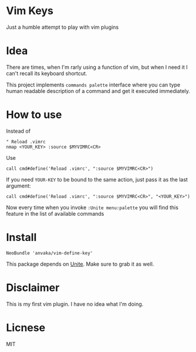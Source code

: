 # Vim Keys

Just a humble attempt to play with vim plugins

# Idea

There are times, when I'm rarly using a function of vim, but when I need it I
can't recall its keyboard shortcut.

This project implements `commands palette` interface where you can type human
readable description of a command and get it executed immediately.

# How to use

Instead of

``` vim
" Reload .vimrc
nmap <YOUR_KEY> :source $MYVIMRC<CR>
```

Use

``` vim
call cmd#define('Reload .vimrc', ":source $MYVIMRC<CR>")
```

If you need `YOUR-KEY` to be bound to the same action, just pass it as the last
argument:

``` vim
call cmd#define('Reload .vimrc', ":source $MYVIMRC<CR>", "<YOUR_KEY>")
```

Now every time when you invoke `:Unite menu:palette` you will find this feature in the
list of available commands

# Install

```
NeoBundle 'anvaka/vim-define-key'
```

This package depends on [Unite](https://github.com/Shougo/unite.vim). Make sure to grab it as well.

# Disclaimer

This is my first vim plugin. I have no idea what I'm doing.

# Licnese

MIT
